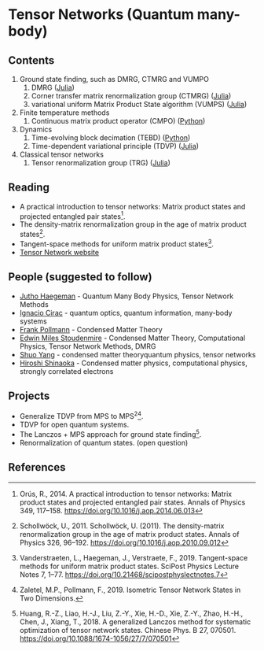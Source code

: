 # Tensor Networks (Quantum many-body)

## Contents
1. Ground state finding, such as DMRG, CTMRG and VUMPO
   1. DMRG ([Julia](https://github.com/CodingThrust/SimpleTDVP.jl))
   2. Corner transfer matrix renormalization group (CTMRG) ([Julia](https://github.com/under-Peter/TensorNetworkAD.jl))
   3. variational uniform Matrix Product State algorithm (VUMPS) ([Julia](https://github.com/Jutho/TNSchool2018))
2. Finite temperature methods
   1. Continuous matrix product operator (CMPO) ([Python](https://github.com/TensorBFS/cMPO))
3. Dynamics
   1. Time-evolving block decimation (TEBD) ([Python](https://github.com/tenpy/tenpy))
   2. Time-dependent variational principle (TDVP) ([Julia](https://github.com/Jutho/TNSchool2018))
4. Classical tensor networks
   1. Tensor renormalization group (TRG) ([Julia](https://github.com/under-Peter/TensorNetworkAD.jl))

## Reading
- A practical introduction to tensor networks: Matrix product states and projected entangled pair states[^Orus2014].
- The density-matrix renormalization group in the age of matrix product states[^Schollwock2011].
- Tangent-space methods for uniform matrix product states[^Vanderstraeten2019].
- [Tensor Network website](https://tensornetwork.org/)

## People (suggested to follow)
- [Jutho Haegeman](https://scholar.google.com/citations?hl=zh-CN&user=yfHe3OAAAAAJ) - Quantum Many Body Physics, Tensor Network Methods
- [Ignacio Cirac](https://scholar.google.com/citations?hl=zh-CN&user=gPGlTbgAAAAJ) - quantum optics, quantum information, many-body systems
- [Frank Pollmann](https://scholar.google.com/citations?hl=zh-CN&user=hlf61gwAAAAJ) - Condensed Matter Theory
- [Edwin Miles Stoudenmire](https://scholar.google.com/citations?hl=zh-CN&user=DLFxevAAAAAJ) - Condensed Matter Theory, Computational Physics, Tensor Network Methods, DMRG
- [Shuo Yang](https://scholar.google.com/citations?hl=zh-CN&user=nemjDVIAAAAJ) - condensed matter theoryquantum physics, tensor networks
- [Hiroshi Shinaoka](https://scholar.google.com/citations?hl=zh-CN&user=NT-EiksAAAAJ) - Condensed matter physics, computational physics, strongly correlated electrons

## Projects

* Generalize TDVP from MPS to MPS$^2$[^Zaletel2019].
* TDVP for open quantum systems.
* The Lanczos + MPS approach for ground state finding[^Huang2018].
* Renormalization of quantum states. (open question)

## References
[^Zaletel2019]: Zaletel, M.P., Pollmann, F., 2019. Isometric Tensor Network States in Two Dimensions.
[^Huang2018]: Huang, R.-Z., Liao, H.-J., Liu, Z.-Y., Xie, H.-D., Xie, Z.-Y., Zhao, H.-H., Chen, J., Xiang, T., 2018. A generalized Lanczos method for systematic optimization of tensor network states. Chinese Phys. B 27, 070501. https://doi.org/10.1088/1674-1056/27/7/070501
[^Schollwock2011]: Schollwöck, U., 2011. Schollwöck, U. (2011). The density-matrix renormalization group in the age of matrix product states. Annals of Physics 326, 96–192. https://doi.org/10.1016/j.aop.2010.09.012
[^Vanderstraeten2019]: Vanderstraeten, L., Haegeman, J., Verstraete, F., 2019. Tangent-space methods for uniform matrix product states. SciPost Physics Lecture Notes 7, 1–77. https://doi.org/10.21468/scipostphyslectnotes.7
[^Orus2014]: Orús, R., 2014. A practical introduction to tensor networks: Matrix product states and projected entangled pair states. Annals of Physics 349, 117–158. https://doi.org/10.1016/j.aop.2014.06.013
